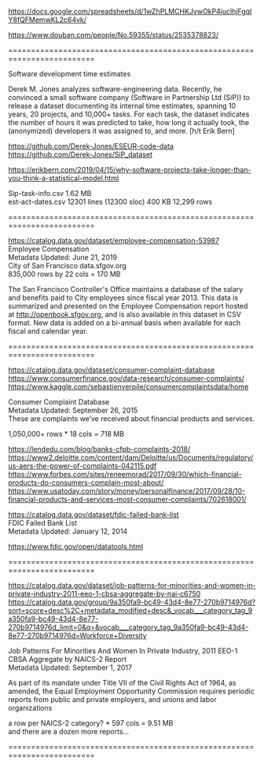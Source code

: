 

https://docs.google.com/spreadsheets/d/1wZhPLMCHKJvwOkP4juclhjFgqIY8fQFMemwKL2c64vk/

https://www.douban.com/people/No.59355/status/2535378823/

=========================================================================  

Software development time estimates  

Derek M. Jones analyzes software-engineering data. Recently, he convinced a small software company (Software in Partnership Ltd (SiP)) to release a dataset documenting its internal time estimates, spanning 10 years, 20 projects, and 10,000+ tasks. For each task, the dataset indicates the number of hours it was predicted to take, how long it actually took, the (anonymized) developers it was assigned to, and more. [h/t Erik Bern]

https://github.com/Derek-Jones/ESEUR-code-data      
https://github.com/Derek-Jones/SiP_dataset  

https://erikbern.com/2019/04/15/why-software-projects-take-longer-than-you-think-a-statistical-model.html  

Sip-task-info.csv 1.62 MB  
est-act-dates.csv 12301 lines (12300 sloc)  400 KB
12,299 rows  

=========================================================================  

https://catalog.data.gov/dataset/employee-compensation-53987  
Employee Compensation  
Metadata Updated: June 21, 2019   
City of San Francisco  data.sfgov.org  
835,000 rows by 22 cols = 170 MB  

The San Francisco Controller's Office maintains a database of the salary and benefits paid to City employees since fiscal year 2013. This data is summarized and presented on the Employee Compensation report hosted at http://openbook.sfgov.org, and is also available in this dataset in CSV format. New data is added on a bi-annual basis when available for each fiscal and calendar year.

=========================================================================  

https://catalog.data.gov/dataset/consumer-complaint-database  
https://www.consumerfinance.gov/data-research/consumer-complaints/  
https://www.kaggle.com/sebastienverpile/consumercomplaintsdata/home  

Consumer Complaint Database  
Metadata Updated: September 26, 2015  
These are complaints we’ve received about financial products and services.  

1,050,000+ rows * 18 cols = 718 MB  

https://lendedu.com/blog/banks-cfpb-complaints-2018/   
https://www2.deloitte.com/content/dam/Deloitte/us/Documents/regulatory/us-aers-the-power-of-complaints-042115.pdf  
https://www.forbes.com/sites/reneemorad/2017/09/30/which-financial-products-do-consumers-complain-most-about/  
https://www.usatoday.com/story/money/personalfinance/2017/09/28/10-financial-products-and-services-most-consumer-complaints/702618001/  

https://catalog.data.gov/dataset/fdic-failed-bank-list  
FDIC Failed Bank List  
Metadata Updated: January 12, 2014   

https://www.fdic.gov/open/datatools.html

=========================================================================

https://catalog.data.gov/dataset/job-patterns-for-minorities-and-women-in-private-industry-2011-eeo-1-cbsa-aggregate-by-nai-c6750  
https://catalog.data.gov/group/9a350fa9-bc49-43d4-8e77-270b9714976d?sort=score+desc%2C+metadata_modified+desc&_vocab___category_tag_9a350fa9-bc49-43d4-8e77-270b9714976d_limit=0&q=&vocab___category_tag_9a350fa9-bc49-43d4-8e77-270b9714976d=Workforce+Diversity  

Job Patterns For Minorities And Women In Private Industry, 2011 EEO-1 CBSA Aggregate by NAICS-2 Report  
Metadata Updated: September 1, 2017   

As part of its mandate under Title VII of the Civil Rights Act of 1964, as amended, the Equal Employment Opportunity Commission requires periodic reports from public and private employers, and unions and labor organizations

a row per NAICS-2 category? * 597 cols = 9.51 MB  
and there are a dozen more reports...  

=========================================================================
